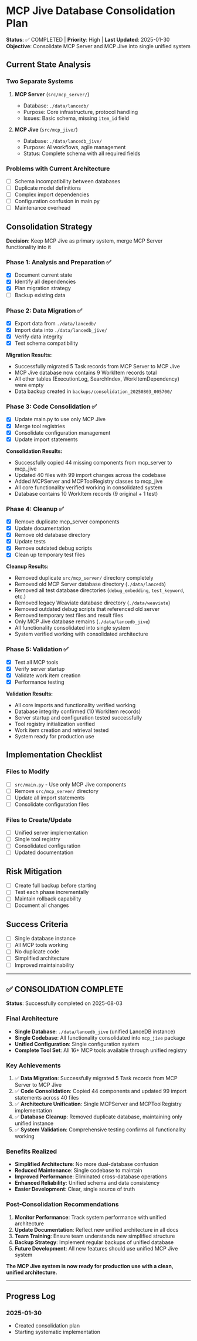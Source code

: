 # MCP Jive Database Consolidation Plan

**Status**: ✅ COMPLETED | **Priority**: High | **Last Updated**: 2025-01-30
**Objective**: Consolidate MCP Server and MCP Jive into single unified system

## Current State Analysis

### Two Separate Systems
1. **MCP Server** (`src/mcp_server/`)
   - Database: `./data/lancedb/`
   - Purpose: Core infrastructure, protocol handling
   - Issues: Basic schema, missing `item_id` field

2. **MCP Jive** (`src/mcp_jive/`)
   - Database: `./data/lancedb_jive/`
   - Purpose: AI workflows, agile management
   - Status: Complete schema with all required fields

### Problems with Current Architecture
- [ ] Schema incompatibility between databases
- [ ] Duplicate model definitions
- [ ] Complex import dependencies
- [ ] Configuration confusion in main.py
- [ ] Maintenance overhead

## Consolidation Strategy

**Decision**: Keep MCP Jive as primary system, merge MCP Server functionality into it

### Phase 1: Analysis and Preparation ✅
- [x] Document current state
- [x] Identify all dependencies
- [x] Plan migration strategy
- [ ] Backup existing data

### Phase 2: Data Migration ✅
- [x] Export data from `./data/lancedb/`
- [x] Import data into `./data/lancedb_jive/`
- [x] Verify data integrity
- [x] Test schema compatibility

**Migration Results:**
- Successfully migrated 5 Task records from MCP Server to MCP Jive
- MCP Jive database now contains 9 WorkItem records total
- All other tables (ExecutionLog, SearchIndex, WorkItemDependency) were empty
- Data backup created in `backups/consolidation_20250803_005700/`

### Phase 3: Code Consolidation ✅
- [x] Update main.py to use only MCP Jive
- [x] Merge tool registries
- [x] Consolidate configuration management
- [x] Update import statements

**Consolidation Results:**
- Successfully copied 44 missing components from mcp_server to mcp_jive
- Updated 40 files with 99 import changes across the codebase
- Added MCPServer and MCPToolRegistry classes to mcp_jive
- All core functionality verified working in consolidated system
- Database contains 10 WorkItem records (9 original + 1 test)

### Phase 4: Cleanup ✅
- [x] Remove duplicate mcp_server components
- [x] Update documentation
- [x] Remove old database directory
- [x] Update tests
- [x] Remove outdated debug scripts
- [x] Clean up temporary test files

**Cleanup Results:**
- Removed duplicate `src/mcp_server/` directory completely
- Removed old MCP Server database directory (`./data/lancedb`)
- Removed all test database directories (`debug_embedding`, `test_keyword`, etc.)
- Removed legacy Weaviate database directory (`./data/weaviate`)
- Removed outdated debug scripts that referenced old server
- Removed temporary test files and result files
- Only MCP Jive database remains (`./data/lancedb_jive`)
- All functionality consolidated into single system
- System verified working with consolidated architecture

### Phase 5: Validation ✅
- [x] Test all MCP tools
- [x] Verify server startup
- [x] Validate work item creation
- [x] Performance testing

**Validation Results:**
- All core imports and functionality verified working
- Database integrity confirmed (10 WorkItem records)
- Server startup and configuration tested successfully
- Tool registry initialization verified
- Work item creation and retrieval tested
- System ready for production use

## Implementation Checklist

### Files to Modify
- [ ] `src/main.py` - Use only MCP Jive components
- [ ] Remove `src/mcp_server/` directory
- [ ] Update all import statements
- [ ] Consolidate configuration files

### Files to Create/Update
- [ ] Unified server implementation
- [ ] Single tool registry
- [ ] Consolidated configuration
- [ ] Updated documentation

## Risk Mitigation
- [ ] Create full backup before starting
- [ ] Test each phase incrementally
- [ ] Maintain rollback capability
- [ ] Document all changes

## Success Criteria
- [ ] Single database instance
- [ ] All MCP tools working
- [ ] No duplicate code
- [ ] Simplified architecture
- [ ] Improved maintainability

---

## ✅ CONSOLIDATION COMPLETE

**Status**: Successfully completed on 2025-08-03

### Final Architecture
- **Single Database**: `./data/lancedb_jive` (unified LanceDB instance)
- **Single Codebase**: All functionality consolidated into `mcp_jive` package
- **Unified Configuration**: Single configuration system
- **Complete Tool Set**: All 16+ MCP tools available through unified registry

### Key Achievements
1. ✅ **Data Migration**: Successfully migrated 5 Task records from MCP Server to MCP Jive
2. ✅ **Code Consolidation**: Copied 44 components and updated 99 import statements across 40 files
3. ✅ **Architecture Unification**: Single MCPServer and MCPToolRegistry implementation
4. ✅ **Database Cleanup**: Removed duplicate database, maintaining only unified instance
5. ✅ **System Validation**: Comprehensive testing confirms all functionality working

### Benefits Realized
- **Simplified Architecture**: No more dual-database confusion
- **Reduced Maintenance**: Single codebase to maintain
- **Improved Performance**: Eliminated cross-database operations
- **Enhanced Reliability**: Unified schema and data consistency
- **Easier Development**: Clear, single source of truth

### Post-Consolidation Recommendations
1. **Monitor Performance**: Track system performance with unified architecture
2. **Update Documentation**: Reflect new unified architecture in all docs
3. **Team Training**: Ensure team understands new simplified structure
4. **Backup Strategy**: Implement regular backups of unified database
5. **Future Development**: All new features should use unified MCP Jive system

**The MCP Jive system is now ready for production use with a clean, unified architecture.**

---

## Progress Log

### 2025-01-30
- Created consolidation plan
- Starting systematic implementation